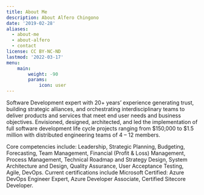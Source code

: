 ```yaml
---
title: About Me
description: About Alfero Chingono
date: '2019-02-28'
aliases:
  - about-me
  - about-alfero
  - contact
license: CC BY-NC-ND
lastmod: '2022-03-17'
menu:
    main: 
        weight: -90
        params:
            icon: user
---
```


Software Development expert with 20+ years’ experience generating trust, building strategic alliances, and orchestrating interdisciplinary teams to deliver products and services that meet end user needs and business objectives. Envisioned, designed, architected, and led the implementation of full software development life cycle projects ranging from $150,000 to $1.5 million with distributed engineering teams of 4 – 12 members.

Core competencies include: Leadership, Strategic Planning, Budgeting, Forecasting, Team Management, Financial (Profit & Loss) Management, Process Management, Technical Roadmap and Strategy Design, System Architecture and Design, Quality Assurance, User Acceptance Testing, Agile, DevOps. Current certifications include Microsoft Certified: Azure DevOps Engineer Expert, Azure Developer Associate, Certified Sitecore Developer.
